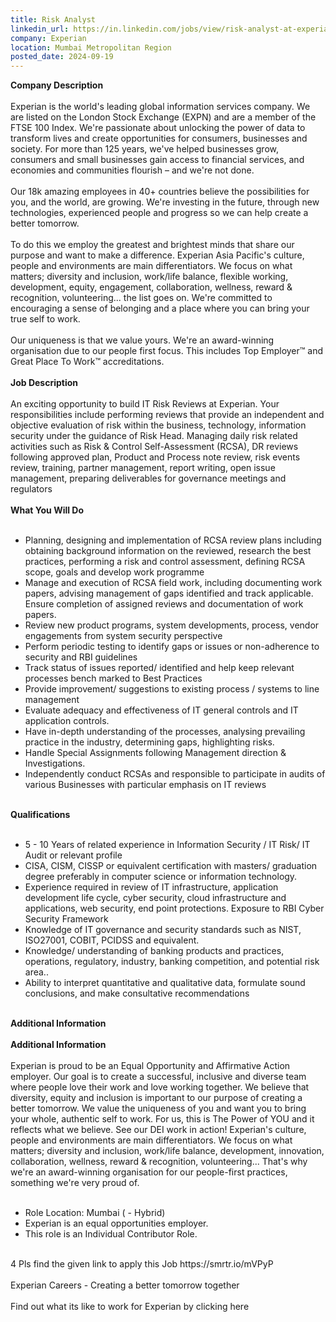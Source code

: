 ```yaml
---
title: Risk Analyst
linkedin_url: https://in.linkedin.com/jobs/view/risk-analyst-at-experian-4009766836?position=34&pageNum=0&refId=gyOlaF9%2FJnTE0BcftTJH5g%3D%3D&trackingId=frA7ka3W5o0HbrA8A%2BBtSw%3D%3D
company: Experian
location: Mumbai Metropolitan Region
posted_date: 2024-09-19
---
```


<div class="description__text description__text--rich">
<section class="show-more-less-html" data-max-lines="5">
<div class="show-more-less-html__markup show-more-less-html__markup--clamp-after-5 relative overflow-hidden">
<strong>Company Description<br/><br/></strong>Experian is the world's leading global information services company. We are listed on the London Stock Exchange (EXPN) and are a member of the FTSE 100 Index. We're passionate about unlocking the power of data to transform lives and create opportunities for consumers, businesses and society. For more than 125 years, we've helped businesses grow, consumers and small businesses gain access to financial services, and economies and communities flourish – and we're not done.<br/><br/>Our 18k amazing employees in 40+ countries believe the possibilities for you, and the world, are growing. We're investing in the future, through new technologies, experienced people and progress so we can help create a better tomorrow.<br/><br/>To do this we employ the greatest and brightest minds that share our purpose and want to make a difference. Experian Asia Pacific's culture, people and environments are main differentiators. We focus on what matters; diversity and inclusion, work/life balance, flexible working, development, equity, engagement, collaboration, wellness, reward &amp; recognition, volunteering... the list goes on. We're committed to encouraging a sense of belonging and a place where you can bring your true self to work.<br/><br/>Our uniqueness is that we value yours. We're an award-winning organisation due to our people first focus. This includes Top Employer™ and Great Place To Work™ accreditations.<br/><br/><strong>Job Description<br/><br/></strong>An exciting opportunity to build IT Risk Reviews at Experian. Your responsibilities include performing reviews that provide an independent and objective evaluation of risk within the business, technology, information security under the guidance of Risk Head. Managing daily risk related activities such as Risk &amp; Control Self-Assessment (RCSA), DR reviews following approved plan, Product and Process note review, risk events review, training, partner management, report writing, open issue management, preparing deliverables for governance meetings and regulators<br/><br/><strong>What You Will Do<br/><br/></strong><ul><li>Planning, designing and implementation of RCSA review plans including obtaining background information on the reviewed, research the best practices, performing a risk and control assessment, defining RCSA scope, goals and develop work programme</li><li>Manage and execution of RCSA field work, including documenting work papers, advising management of gaps identified and track applicable. Ensure completion of assigned reviews and documentation of work papers.</li><li>Review new product programs, system developments, process, vendor engagements from system security perspective</li><li>Perform periodic testing to identify gaps or issues or non-adherence to security and RBI guidelines</li><li>Track status of issues reported/ identified and help keep relevant processes bench marked to Best Practices</li><li>Provide improvement/ suggestions to existing process / systems to line management</li><li>Evaluate adequacy and effectiveness of IT general controls and IT application controls.</li><li>Have in-depth understanding of the processes, analysing prevailing practice in the industry, determining gaps, highlighting risks.</li><li>Handle Special Assignments following Management direction &amp; Investigations.</li><li>Independently conduct RCSAs and responsible to participate in audits of various Businesses with particular emphasis on IT reviews<br/><br/></li></ul><strong>Qualifications<br/><br/></strong><ul><li>5 - 10 Years of related experience in Information Security / IT Risk/ IT Audit or relevant profile</li><li>CISA, CISM, CISSP or equivalent certification with masters/ graduation degree preferably in computer science or information technology.</li><li>Experience required in review of IT infrastructure, application development life cycle, cyber security, cloud infrastructure and applications, web security, end point protections. Exposure to RBI Cyber Security Framework</li><li>Knowledge of IT governance and security standards such as NIST, ISO27001, COBIT, PCIDSS and equivalent.</li><li>Knowledge/ understanding of banking products and practices, operations, regulatory, industry, banking competition, and potential risk area..</li><li>Ability to interpret quantitative and qualitative data, formulate sound conclusions, and make consultative recommendations<br/><br/></li></ul><strong>Additional Information<br/><br/></strong><strong>Additional Information<br/><br/></strong>Experian is proud to be an Equal Opportunity and Affirmative Action employer. Our goal is to create a successful, inclusive and diverse team where people love their work and love working together. We believe that diversity, equity and inclusion is important to our purpose of creating a better tomorrow. We value the uniqueness of you and want you to bring your whole, authentic self to work. For us, this is The Power of YOU and it reflects what we believe. See our DEI work in action! Experian's culture, people and environments are main differentiators. We focus on what matters; diversity and inclusion, work/life balance, development, innovation, collaboration, wellness, reward &amp; recognition, volunteering... That's why we're an award-winning organisation for our people-first practices, something we're very proud of.<br/><br/><ul><li>Role Location: Mumbai (  - Hybrid)</li><li>Experian is an equal opportunities employer.</li><li>This role is an Individual Contributor Role.<br/><br/></li></ul>4 Pls find the given link to apply this Job https://smrtr.io/mVPyP<br/><br/>Experian Careers - Creating a better tomorrow together<br/><br/>Find out what its like to work for Experian by clicking here
        </div>


<!-- --> </section>
</div>